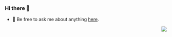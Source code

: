 ### Hi there 👋
- 💬 Be free to ask me about anything [here](https://github.com/learnemt/learnemt/issues).
<!--
**learnemt/learnemt** is a ✨ _special_ ✨ repository because its `README.md` (this file) appears on your GitHub profile.

Here are some ideas to get you started:

- 🔭 I’m currently working on ...
- 🌱 I’m currently learning ...
- 👯 I’m looking to collaborate on ...
- 🤔 I’m looking for help with ...
- 💬 Ask me about ...
- 📫 How to reach me: ...
- 😄 Pronouns: ...
- ⚡ Fun fact: ...
-->

<!-- <img align="top" height="280" src="https://pic2.zhimg.com/v2-28020003d4a493c78d8202ba6c35f179_b.webp"> -->
<!-- <img align="left" src="https://github-readme-stats.vercel.app/api/top-langs/?username=learnemt&hide_border=true"> -->
<img align="right" src="https://github-readme-stats.vercel.app/api?username=learnemt&show_icons=true&hide_border=true">

